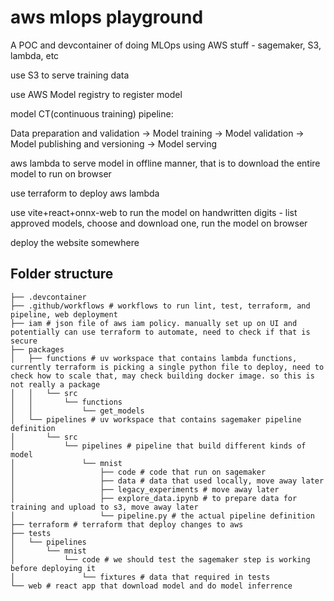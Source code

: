 # aws mlops playground

A POC and devcontainer of doing MLOps using AWS stuff - sagemaker, S3, lambda, etc

use S3 to serve training data

use AWS Model registry to register model

model CT(continuous training) pipeline:

Data preparation and validation -> Model training -> Model validation -> Model publishing and versioning -> Model serving

aws lambda to serve model in offline manner, that is to download the entire model to run on browser

use terraform to deploy aws lambda

use vite+react+onnx-web to run the model on handwritten digits - list approved models, choose and download one, run the model on browser

deploy the website somewhere

## Folder structure

```
├── .devcontainer
├── .github/workflows # workflows to run lint, test, terraform, and pipeline, web deployment
├── iam # json file of aws iam policy. manually set up on UI and potentially can use terraform to automate, need to check if that is secure
├── packages
│   ├── functions # uv workspace that contains lambda functions, currently terraform is picking a single python file to deploy, need to check how to scale that, may check building docker image. so this is not really a package
│   │   └── src
│   │       └── functions
│   │           └── get_models
│   └── pipelines # uv workspace that contains sagemaker pipeline definition
│       └── src
│           └── pipelines # pipeline that build different kinds of model
│               └── mnist
│                   ├── code # code that run on sagemaker
│                   ├── data # data that used locally, move away later
│                   ├── legacy_experiments # move away later
│                   ├── explore_data.ipynb # to prepare data for training and upload to s3, move away later
│                   └── pipeline.py # the actual pipeline definition
├── terraform # terraform that deploy changes to aws
├── tests
│   └── pipelines
│       └── mnist
│           └── code # we should test the sagemaker step is working before deploying it
│               └── fixtures # data that required in tests
└── web # react app that download model and do model inferrence
```
